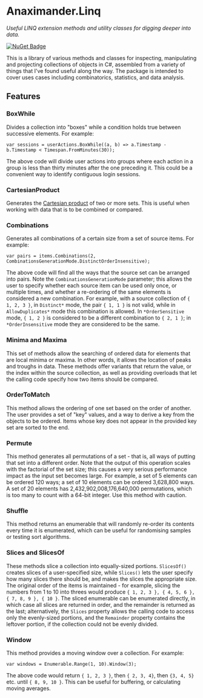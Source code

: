 # Anaximander.Linq
*Useful LINQ extension methods and utility classes for digging deeper into data.*

[![NuGet Badge](https://buildstats.info/nuget/Anaximander.Linq)](https://www.nuget.org/packages/Anaximander.Linq/)

This is a library of various methods and classes for inspecting, manipulating and projecting collections of objects in C#, assembled from a variety of things that I've found useful along the way. The package is intended to cover uses cases including combinatorics, statistics, and data analysis. 

## Features

### BoxWhile

Divides a collection into "boxes" while a condition holds true between successive elements. For example:

    var sessions = userActions.BoxWhile((a, b) => a.Timestamp - b.Timestamp < Timespan.FromMinutes(30));

The above code will divide user actions into groups where each action in a group is less than thirty minutes after the one preceding it. This could be a convenient way to identify contiguous login sessions.

### CartesianProduct

Generates the [Cartesian product](https://en.wikipedia.org/wiki/Cartesian_product) of two or more sets. This is useful when working with data that is to be combined or compared.

### Combinations

Generates all combinations of a certain size from a set of source items. For example:

    var pairs = items.Combinations(2, CombinationsGenerationMode.DistinctOrderInsensitive);

The above code will find all the ways that the source set can be arranged into pairs. Note the `CombinationsGenerationMode` parameter; this allows the user to specify whether each source item can be used only once, or multiple times, and whether a re-ordering of the same elements is considered a new combination. For example, with a source collection of `{ 1, 2, 3 }`, in `Distinct*` mode, the pair `{ 1, 1 }` is not valid, while in `AllowDuplicates*` mode this combination is allowed. In `*OrderSensitive` mode, `{ 1, 2 }` is considered to be a different combination to `{ 2, 1 }`; in `*OrderInsensitive` mode they are considered to be the same. 

### Minima and Maxima

This set of methods allow the searching of ordered data for elements that are local minima or maxima. In other words, it allows the location of peaks and troughs in data. These methods offer variants that return the value, or the index within the source collection, as well as providing overloads that let the calling code specify how two items should be compared.

### OrderToMatch

This method allows the ordering of one set based on the order of another. The user provides a set of "key" values, and a way to derive a key from the objects to be ordered. Items whose key does not appear in the provided key set are sorted to the end.

### Permute

This method generates all permutations of a set - that is, all ways of putting that set into a different order. Note that the output of this operation scales with the factorial of the set size; this causes a very serious performance impact as the input set becomes large. For example, a set of 5 elements can be ordered 120 ways; a set of 10 elements can be ordered 3,628,800 ways. A set of 20 elements has 2,432,902,008,176,640,000 permutations, which is too many to count with a 64-bit integer. Use this method with caution.

### Shuffle

This method returns an enumerable that will randomly re-order its contents every time it is enumerated, which can be useful for randomising samples or testing sort algorithms.

### Slices and SlicesOf

These methods slice a collection into equally-sized portions. `SlicesOf()` creates slices of a user-specified size, while `Slices()` lets the user specify how many slices there should be, and makes the slices the appropriate size. The original order of the items is maintained - for example, slicing the numbers from 1 to 10 into threes would produce `{ 1, 2, 3 }, { 4, 5, 6 }, { 7, 8, 9 }, { 10 }`. The sliced enumerable can be enumerated directly, in which case all slices are returned in order, and the remainder is returned as the last; alternatively, the `Slices` property allows the calling code to access only the evenly-sized portions, and the `Remainder` property contains the leftover portion, if the collection could not be evenly divided.

### Window

This method provides a moving window over a collection. For example:

    var windows = Enumerable.Range(1, 10).Window(3);

The above code would return `{ 1, 2, 3 }`, then `{ 2, 3, 4}`, then `{3, 4, 5}` etc. until `{ 8, 9, 10 }`. This can be useful for buffering, or calculating moving averages.

